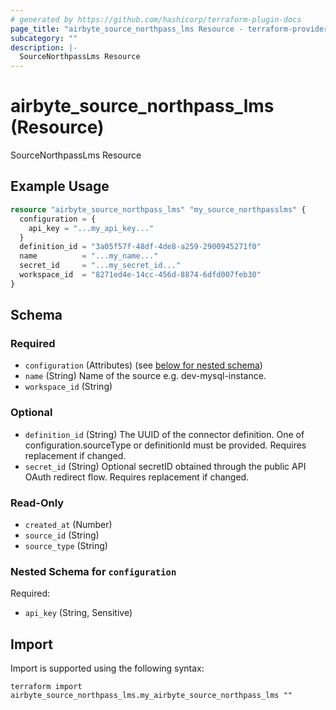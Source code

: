 ```yaml
---
# generated by https://github.com/hashicorp/terraform-plugin-docs
page_title: "airbyte_source_northpass_lms Resource - terraform-provider-airbyte"
subcategory: ""
description: |-
  SourceNorthpassLms Resource
---
```


# airbyte_source_northpass_lms (Resource)

SourceNorthpassLms Resource

## Example Usage

```terraform
resource "airbyte_source_northpass_lms" "my_source_northpasslms" {
  configuration = {
    api_key = "...my_api_key..."
  }
  definition_id = "3a05f57f-48df-4de8-a259-2900945271f0"
  name          = "...my_name..."
  secret_id     = "...my_secret_id..."
  workspace_id  = "8271ed4e-14cc-456d-8874-6dfd007feb30"
}
```

<!-- schema generated by tfplugindocs -->
## Schema

### Required

- `configuration` (Attributes) (see [below for nested schema](#nestedatt--configuration))
- `name` (String) Name of the source e.g. dev-mysql-instance.
- `workspace_id` (String)

### Optional

- `definition_id` (String) The UUID of the connector definition. One of configuration.sourceType or definitionId must be provided. Requires replacement if changed.
- `secret_id` (String) Optional secretID obtained through the public API OAuth redirect flow. Requires replacement if changed.

### Read-Only

- `created_at` (Number)
- `source_id` (String)
- `source_type` (String)

<a id="nestedatt--configuration"></a>
### Nested Schema for `configuration`

Required:

- `api_key` (String, Sensitive)

## Import

Import is supported using the following syntax:

```shell
terraform import airbyte_source_northpass_lms.my_airbyte_source_northpass_lms ""
```

